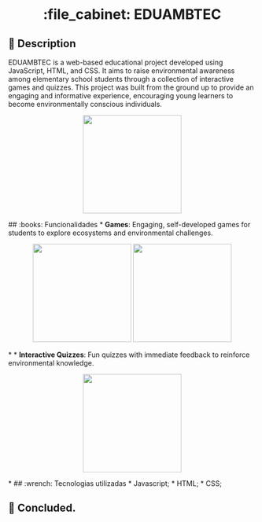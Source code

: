 <h1 align="center">:file_cabinet: EDUAMBTEC </h1>

## :memo: Description
EDUAMBTEC is a web-based educational project developed using JavaScript, HTML, and CSS. It aims to raise environmental awareness among elementary school students 
through a collection of interactive games and quizzes. This project was built from the ground up to provide 
an engaging and informative experience, encouraging young learners to become environmentally conscious individuals.
<div align="center"> 
<p float="left">

 <img src="https://media.discordapp.net/attachments/1084677420193423423/1155157352052437053/EDUAMBTEC_2.png?width=1334&height=682" width="200" />

</p>
</div>
## :books: Funcionalidades
* <b>Games</b>: Engaging, self-developed games for students to explore ecosystems and environmental challenges.
<div align="center"> 
<p float="left">

 <img src="https://media.discordapp.net/attachments/1084677420193423423/1155158996462874826/Captura_de_tela_2023-09-23_120433.png?width=1027&height=682" width="200" />

 <img src="https://media.discordapp.net/attachments/1084677420193423423/1155158996689358878/Captura_de_tela_2023-09-23_120633.png?width=488&height=682" width="200" />

</p>
</div>
* 
* <b>Interactive Quizzes</b>: Fun quizzes with immediate feedback to reinforce environmental knowledge.
<div align="center"> 
<p float="left">

 <img src="https://media.discordapp.net/attachments/1084677420193423423/1155158996932640818/Captura_de_tela_2023-09-23_120705.png?width=1357&height=682" width="200" />

</p>
</div>
* 
## :wrench: Tecnologias utilizadas
* Javascript;
* HTML;
* CSS;

## :dart: Concluded.

